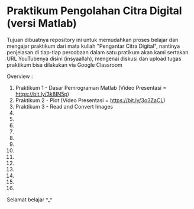 # Praktikum Pengolahan Citra Digital (versi Matlab)

Tujuan dibuatnya repository ini untuk memudahkan proses belajar dan mengajar praktikum dari mata kuliah "Pengantar Citra Digital", 
nantinya penjelasan di tiap-tiap percobaan dalam satu pratikum akan kami sertakan URL YouTubenya disini (insyaallah),
mengenai diskusi dan upload tugas praktikum bisa dilakukan via Google Classroom

Overview : 
1. Praktikum 1 - Dasar Pemrograman Matlab (Video Presentasi = https://bit.ly/3k8IN5p)
2. Praktikum 2 - Plot (Video Presentasi = https://bit.ly/3o3ZaCL)
3. Praktikum 3 - Read and Convert Images
4.
5.
6.
7.
8.
9.
10.
11.
12.
13.
14.
15.
16.

Selamat belajar ^_^
